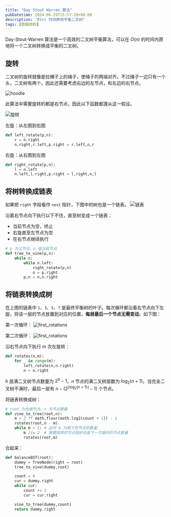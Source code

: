 ```yaml
---
title: "Day Stout Warren 算法"
pubDatetime: 2024-06-29T15:57:20+08:00
description: "O(n) 时间原地平衡二叉树"
tags: [数据结构]
---
```


Day-Stout-Warren 算法是一个高效的二叉树平衡算法，可以在 $O(n)$ 的时间内原地将一个二叉树转换成平衡的二叉树。

## 旋转

二叉树的旋转就像是拉帽子上的绳子，使绳子的两端对齐。不过绳子一边只有一个头，二叉树有两个。因此还需要考虑右边的左节点，和左边的右节点。

![hoodie](@assets/images/hoodie.jpg)

此算法中需要旋转的都是右节点，因此以下函数都遵从这一假设。

![旋转](@assets/images/rotate.png)

左旋：从左图到右图
```python
def left_rotate(p,n):
    r = n.right
    n.right,r.left,p.right = r.left,n,r
```

右旋：从右图到左图

```python
def right_rotate(p,n):
    l = n.left
    n.left,l.right,p.right = l.right,n,l
```

## 将树转换成链表

如果把 `right` 字段看作 `next` 指针，下图中的树也是一个链表。
![链表](@assets/images/vine.png)

沿着右节点向下执行以下不住，直至树变成一个链表：

* 当前节点为空，终止
* 右旋直至左节点为空
* 在右节点继续执行

```python
# p 为父节点，n 是当前节点
def tree_to_vine(p,n):
    while n:
        while n.left:
            right_rotate(p,n)
            n = p.right
        p,n = n,n.right
```

## 将链表转换成树

在上图的链表中 `1`、`3`、`5`、`7` 是最终平衡树的叶子。每次循环都沿着右节点向下左旋，将该一层的节点放置到对应的位置，**每层最后一个节点无需变动**。如下图：

第一次循环：
![first_rotations](@assets/images/rotations-1.png)

第二次循环：
![first_rotations](@assets/images/rotations-2.png)

沿右节点向下执行 $m$ 次左旋转：
```python
def rotates(n,m):
    for _ in range(m):
        left_rotate(n,n.right)
        n = n.right
```

$h$ 层满二叉树节点数量为 $2^h - 1$，$n$ 节点的满二叉树层数为 $\log_2 (n + 1)$。当完全二叉树不满时，最后一层有 $n - (2 ^ {\lfloor \log_2(n+1)\rfloor} - 1)$ 个节点。

将链表转换成树：

```python
# root 为伪根节点，n 为节点数量
def vine_to_tree(root,n):
    m = 2 ** math.floor(math.log2(count + 1)) - 1
    rotates(root,n - m)
    while m > 1: # 此时 m 为剩下的节点的数量
        m //= 2  # 需要旋转的节点刚好也是下一次循环的节点数量
        rotates(root,m)
```

合起来：

```python
def balanceBST(root):
    dummy = TreeNode(right = root)
    tree_to_vine(dummy,root)

    count = 0
    cur = dummy.right
    while cur:
        count += 1
        cur = cur.right

    vine_to_tree(dummy,count)
    return dummy.right
```